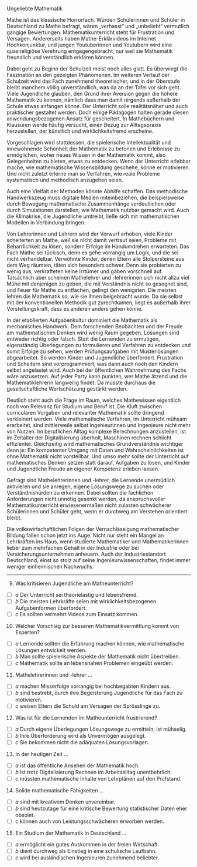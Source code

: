 Ungeliebte Mathematik

Mathe ist das klassische Horrorfach. Würden Schülerinnen und Schüler in Deutschland zu Mathe befragt, wären „verhasst“ und „unbeliebt“ vermutlich gängige Bewertungen. Mathematikunterricht steht für Frustration und Versagen. Andererseits haben Mathe-Erklärvideos im Internet Hochkonjunktur, und jungen Youtuberinnen und Youtubern wird eine quasireligiöse Verehrung entgegengebracht, nur weil sie Mathematik freundlich und verständlich erklären können.

Dabei geht zu Beginn der Schulzeit meist noch alles glatt. Es überwiegt die Faszination an den gezeigten Phänomenen. Im weiteren Verlauf der Schulzeit wird das Fach zunehmend theoretischer, und in der Oberstufe bleibt manchem völlig unverständlich, was da an der Tafel vor sich geht. Viele Jugendliche glauben, den Grund ihrer Aversion gegen die höhere Mathematik zu kennen, nämlich dass man damit nirgends außerhalb der Schule etwas anfangen könne. Der Unterricht solle realitätsnäher und auch praktischer gestaltet werden. Doch einige Pädagogen halten gerade diesen anwendungsbezogenen Ansatz für gescheitert. In Mathebüchern und Klausuren werde häufig versucht, einen Bezug zur Alltagspraxis herzustellen, der künstlich und wirklichkeitsfremd erscheine.

Vorgeschlagen wird stattdessen, die spielerische Intellektualität und innewohnende Schönheit der Mathematik zu betonen und Erlebnisse zu ermöglichen, woher neues Wissen in der Mathematik kommt, also Gelegenheiten zu bieten, etwas zu entdecken. Wenn der Unterricht erlebbar mache, wie mathematische Wissensbildung geschehe, könne er motivieren. Und nicht zuletzt erlerne man so Verfahren, wie reale Probleme systematisch und methodisch anzugehen seien.

Auch eine Vielfalt der Methoden könnte Abhilfe schaffen. Das methodische Handwerkszeug muss digitale Medien miteinbeziehen, die beispielsweise durch Bewegung mathematische Zusammenhänge verdeutlichen oder durch Simulationen darstellen, wie Mathematik nutzbar gemacht wird. Auch die Klimakrise, die Jugendliche umtreibt, ließe sich mit mathematischen Modellen in Verbindung bringen.

Von Lehrerinnen und Lehrern wird der Vorwurf erhoben, viele Kinder scheiterten an Mathe, weil sie nicht damit vertraut seien, Probleme mit Beharrlichkeit zu lösen, sondern Erfolge im Handumdrehen erwarteten. Das Fach Mathe sei tückisch, denn es gehe vorrangig um Logik, und die sei nicht verhandelbar. Verwöhnte Kinder, denen Eltern alle Stolpersteine aus dem Weg räumten, täten sich besonders schwer. Denn sie probierten zu wenig aus, verkrafteten keine Irrtümer und gäben vorschnell auf. Tatsächlich aber scheinen Mathelehrer und -lehrerinnen sich nicht allzu viel Mühe mit denjenigen zu geben, die mit Verständnis nicht so gesegnet sind, und Feuer für Mathe zu entfachen, gelingt den wenigsten. Die meisten lehren die Mathematik so, wie sie ihnen beigebracht wurde. Da sie selbst mit der konventionellen Methodik gut zurechtkamen, liegt es außerhalb ihrer Vorstellungskraft, dass es anderen anders gehen könne.

In der etablierten Aufgabenkultur dominiert die Mathematik als mechanisches Handwerk. Dem forschenden Beobachten und der Freude am mathematischen Denken wird wenig Raum gegeben. Lösungen sind entweder richtig oder falsch. Statt die Lernenden zu ermutigen, eigenständig Überlegungen zu formulieren und Verfahren zu entdecken und somit Erfolge zu sehen, werden Prüfungsaufgaben mit Musterlösungen abgearbeitet. So werden Kinder und Jugendliche überfordert. Frustration und Scheitern sind vorprogrammiert, was dann auch noch den Kindern selbst angelastet wird. Auch bei der öffentlichen Wahrnehmung des Fachs wäre anzusetzen. Auf jeder Party kann punkten, wer Mathe ätzend und die Mathematiklehrerin langweilig findet. Da müsste durchaus die gesellschaftliche Wertschätzung gestärkt werden.

Deutlich steht auch die Frage im Raum, welches Mathewissen eigentlich noch von Relevanz für Studium und Beruf ist. Die Kluft zwischen curricularen Vorgaben und relevanter Mathematik sollte dringend verkleinert werden. Viele mathematische Verfahren, im Unterricht mühsam erarbeitet, sind mittlerweile selbst Ingenieurinnen und Ingenieure nicht mehr von Nutzen. Im beruflichen Alltag komplexe Berechnungen anzustellen, ist im Zeitalter der Digitalisierung überholt, Maschinen rechnen schlicht effizienter. Gleichzeitig wird mathematisches Grundverständnis wichtiger denn je: Ein kompetenter Umgang mit Daten und Wahrscheinlichkeiten ist ohne Mathematik nicht vorstellbar. Und umso mehr sollte der Unterricht auf mathematisches Denken setzen statt darauf, Aufgaben zu lösen, und Kinder und Jugendliche Freude an eigener Kompetenz erleben lassen.

Gefragt sind Mathelehrerinnen und -lehrer, die Lernende unermüdlich aktivieren und sie anregen, eigene Lösungswege zu suchen oder Verständnis­hürden zu erkennen. Dabei sollten die fachlichen Anforderungen nicht unnötig gesenkt werden, da anspruchsvoller Mathematikunterricht erwiesenermaßen nicht zulasten schwächerer Schülerinnen und Schüler geht, wenn er durchweg am Verstehen orientiert bleibt.

Die volkswirtschaftlichen Folgen der Vernachlässigung mathematischer Bildung fallen schon jetzt ins Auge. Nicht nur steht ein Mangel an Lehrkräften ins Haus, wenn studierte Mathematiker und Mathematikerinnen lieber zum mehrfachen Gehalt in der Industrie oder bei Versicherungsunternehmen anheuern. Auch der Industriestandort Deutschland, einst so stolz auf seine Ingenieurwissenschaften, findet immer weniger einheimischen Nachwuchs.

---

9. Was kritisieren Jugendliche am Matheunterricht?

- [ ] _a_ Der Unterricht sei theorielastig und lebensfremd.
- [ ] _b_ Die meisten Lehrkräfte seien mit wirklichkeitsbezogenen Aufgabenformen überfordert.
- [ ] _c_ Es sollten vermehrt Videos zum Einsatz kommen.

10. Welcher Vorschlag zur besseren Mathematikvermittlung kommt von Experten?

- [ ] _a_ Lernende sollten die Erfahrung machen können, wie mathematische Lösungen entwickelt werden.
- [ ] _b_ Man sollte spielerische Aspekte der Mathematik nicht übertreiben.
- [ ] _c_ Mathematik sollte an lebensnahen Problemen eingeübt werden.

11. Mathelehrerinnen und -lehrer …

- [ ] _a_ machen Misserfolge vorrangig bei hochbegabten Kindern aus.
- [ ] _b_ sind bestrebt, durch ihre Begeisterung Jugendliche für das Fach zu motivieren.
- [ ] _c_ weisen Eltern die Schuld am Versagen der Sprösslinge zu.

12. Was ist für die Lernenden im Matheunterricht frustrierend?

- [ ] _a_ Durch eigene Überlegungen Lösungswege zu ermitteln, ist mühselig.
- [ ] _b_ Ihre Überforderung wird als Unvermögen ausgelegt.
- [ ] _c_ Sie bekommen nicht die adäquaten Lösungsvorlagen.

13. In der heutigen Zeit …

- [ ] _a_ ist das öffentliche Ansehen der Mathematik hoch.
- [ ] _b_ ist trotz Digitalisierung Rechnen im Arbeitsalltag unentbehrlich.
- [ ] _c_ müssten mathematische Inhalte von Lehrplänen auf den Prüfstand.

14. Solide mathematische Fähigkeiten …

- [ ] _a_ sind mit kreativem Denken unvereinbar.
- [ ] _b_ sind heutzutage für eine kritische Bewertung statistischer Daten eher obsolet.
- [ ] _c_ können auch von Leistungsschwächeren erworben werden.

15. Ein Studium der Mathematik in Deutschland …

- [ ] _a_ ermöglicht ein gutes Auskommen in der freien Wirtschaft.
- [ ] _b_ dient durchweg als Einstieg in eine schulische Laufbahn.
- [ ] _c_ wird bei ausländischen Ingenieuren zunehmend beliebter.
